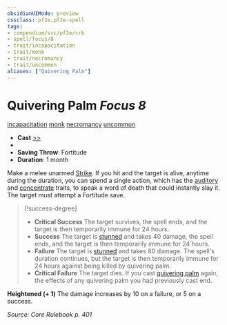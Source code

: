 ```yaml
---
obsidianUIMode: preview
cssclass: pf2e,pf2e-spell
tags:
- compendium/src/pf2e/crb
- spell/focus/8
- trait/incapacitation
- trait/monk
- trait/necromancy
- trait/uncommon
aliases: ["Quivering Palm"]
---
```

# Quivering Palm *Focus 8*   
[incapacitation](incapacitation.md "Incapacitation Effect Trait")  [monk](Reference/Rules/Traits/monk.md "Monk Class Trait")  [necromancy](necromancy.md "Necromancy School Trait")  [uncommon](uncommon.md "Uncommon Rarity Trait")  

- **Cast** [>>](chapter-9-playing-the-game.md#Actions "Two-Action") 
- 
- **Saving Throw**: Fortitude
- **Duration**: 1 month

Make a melee unarmed [Strike](strike.md). If you hit and the target is alive, anytime during the duration, you can spend a single action, which has the [auditory](auditory.md "Auditory Effect Trait") and [concentrate](concentrate.md "Concentrate Action & Ability Trait") traits, to speak a word of death that could instantly slay it. The target must attempt a Fortitude save.

> [!success-degree] 
> - **Critical Success** The target survives, the spell ends, and the target is then temporarily immune for 24 hours.
> - **Success** The target is [stunned](conditions.md#Stunned) and takes 40 damage, the spell ends, and the target is then temporarily immune for 24 hours.
> - **Failure** The target is [stunned](conditions.md#Stunned) and takes 80 damage. The spell's duration continues, but the target is then temporarily immune for 24 hours against being killed by quivering palm.
> - **Critical Failure** The target dies. If you cast [quivering palm](Reference/Compendium/Spells/quivering-palm.md) again, the effects of any quivering palm you had previously cast end.

**Heightened (+ 1)** The damage increases by 10 on a failure, or 5 on a success.

*Source: Core Rulebook p. 401*